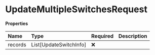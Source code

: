 # UpdateMultipleSwitchesRequest

**Properties**

| Name    | Type                   | Required | Description |
| :------ | :--------------------- | :------- | :---------- |
| records | List[UpdateSwitchInfo] | ❌       |             |

<!-- This file was generated by liblab | https://liblab.com/ -->
